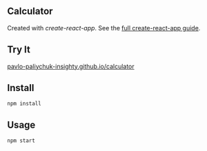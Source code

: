 Calculator
---

Created with *create-react-app*. See the [full create-react-app guide](https://github.com/facebookincubator/create-react-app/blob/master/packages/react-scripts/template/README.md).



Try It
---

[pavlo-paliychuk-insighty.github.io/calculator](https://ahfarmer.github.io/calculator/)



Install
---

`npm install`



Usage
---

`npm start`

